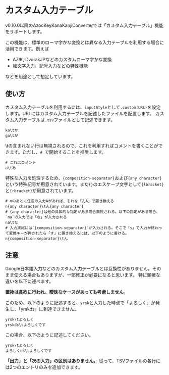# カスタム入力テーブル

v0.10.0以降のAzooKeyKanaKanjiConverterでは「カスタム入力テーブル」機能をサポートします。

この機能は、標準のローマ字かな変換とは異なる入力テーブルを利用する場合に活用できます。例えば

* AZIK, DvorakJPなどのカスタムローマ字かな変換
* 絵文字入力、記号入力などの特殊機能

などを用途として想定しています。

## 使い方

カスタム入力テーブルを利用するには、`inputStyle`として`.custom(URL)`を設定します。URLにはカスタム入力テーブルを記述したファイルを配置します。
カスタム入力テーブルは`.tsv`ファイルとして記述できます。

```tsv
ka\tか
ga\tが
```

\tの含まれない行は無視されるので、これを利用すればコメントを書くことができます。ただし、`# `で開始することを推奨します。

```tsv
# これはコメント
a\tあ
```

特殊な入力を処理するため、`{composition-separator}`および`{any character}`という特殊記号が用意されています。また`{}`のエスケープ文字として`{lbracket}`と`{rbracket}`が用意されています。

```tsv
# nのあとに任意の入力Aがあれば、それを「んA」で置き換える
n{any character}\tん{any character}
# {any character}は他の具体的な指定がある場合無視される。以下の指定がある場合、`na`の入力では「な」が入力される
na\tな
# 入力末尾には`{composition-separator}`が入力される。そこで「s」で入力が終わって変換キーが押されたら「す」に置き換えるには、以下のように書ける。
n{composition-separator}\tん
```

## 注意
Google日本語入力などのカスタム入力テーブルとは互換性がありません。そのまま使える場合もありますが、一部修正が必要になると思います。
特に顕著な違いを以下に述べます。

**置換は貪欲に行われ、曖昧なケースがあっても考慮しません**。

このため、以下のように記述すると、`yrsk`と入力した時点で「よろしく」が発生し、「yrskds」に到達できません。
```tsv
yrsk\tよろしく
yrskds\tよろしくです
```

この場合、以下のように記述してください。
```tsv
yrsk\tよろしく
よろしくds\tよろしくです
```

**「出力」と「次の入力」の区別はありません。**
従って、TSVファイルの各行には2つのエントリのみを追加できます。
